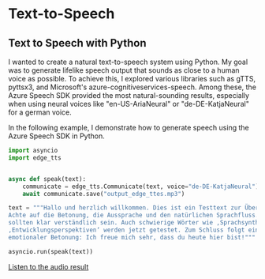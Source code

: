 # Text-to-Speech

## Text to Speech with Python

I wanted to create a natural text-to-speech system using Python. My goal was to generate lifelike speech output that sounds as close to a human voice as possible. To achieve this, I explored various libraries such as gTTS, pyttsx3, and Microsoft's azure-cognitiveservices-speech. Among these, the Azure Speech SDK provided the most natural-sounding results, especially when using neural voices like "en-US-AriaNeural" or "de-DE-KatjaNeural" for a german voice.

In the following example, I demonstrate how to generate speech using the Azure Speech SDK in Python.
```python
import asyncio
import edge_tts


async def speak(text):
    communicate = edge_tts.Communicate(text, voice="de-DE-KatjaNeural")
    await communicate.save("output_edge_ttes.mp3")

text = """Hallo und herzlich willkommen. Dies ist ein Testtext zur Überprüfung der Sprachsynthese. 
Achte auf die Betonung, die Aussprache und den natürlichen Sprachfluss. Zahlen wie eins, zwei, drei 
sollten klar verständlich sein. Auch schwierige Wörter wie ‚Sprachsynthesekomponente‘ oder 
‚Entwicklungsperspektiven‘ werden jetzt getestet. Zum Schluss folgt ein kurzer Satz mit 
emotionaler Betonung: Ich freue mich sehr, dass du heute hier bist!"""

asyncio.run(speak(text))
```
[Listen to the audio result](./output_edge_tts.mp3)
